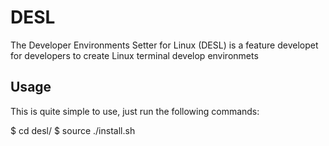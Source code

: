 # DESL

The Developer Environments Setter for Linux
(DESL) is a feature developet for developers
to create Linux terminal develop environmets

## Usage
This is quite simple to use, just run the
following commands:

$ cd desl/
$ source ./install.sh
